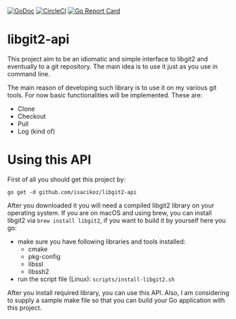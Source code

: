 [![GoDoc](https://godoc.org/github.com/isacikgoz/libgit2-api?status.svg)](https://godoc.org/github.com/isacikgoz/libgit2-api) [![CircleCI](https://img.shields.io/circleci/build/github/isacikgoz/libgit2-api.svg)](https://circleci.com/gh/isacikgoz/libgit2-api/tree/master) [![Go Report Card](https://goreportcard.com/badge/github.com/isacikgoz/libgit2-api)](https://goreportcard.com/report/github.com/isacikgoz/libgit2-api)

# libgit2-api

This project aim to be an idiomatic and simple interface to libgit2 and eventually to a git repository. The main idea is to use it just as you use in command line.

The main reason of developing such library is to use it on my various git tools. For now basic functionalities will be implemented. These are:

- Clone
- Checkout
- Pull
- Log (kind of)

# Using this API

First of all you should get this project by:

`go get -d github.com/isacikoz/libgit2-api`

After you downloaded it you will need a compiled libgit2 library on your operating system. If you are on macOS and using brew, you can install libgit2 via `brew install libgit2`, if you want to build it by yourself here you go:
- make sure you have following libraries and tools installed:
  - cmake
  - pkg-config
  - libssl
  - libssh2
- run the script file (Linux): `scripts/install-libgit2.sh`

After you install required library, you can use this API. Also, I am considering to supply a sample make file so that you can build your Go application with this project.
